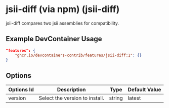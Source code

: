 
# jsii-diff (via npm) (jsii-diff)

jsii-diff compares two jsii assemblies for compatibility.

## Example DevContainer Usage

```json
"features": {
    "ghcr.io/devcontainers-contrib/features/jsii-diff:1": {}
}
```

## Options

| Options Id | Description | Type | Default Value |
|-----|-----|-----|-----|
| version | Select the version to install. | string | latest |


